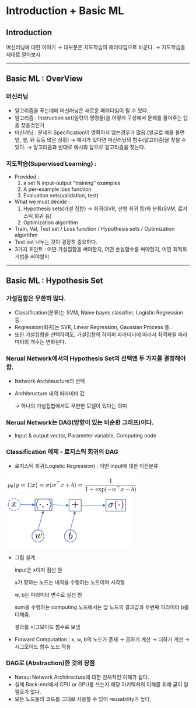 # Introduction + Basic ML

## Introduction

머신러닝에 대한 이야기 → 대부분은 지도학습의 패러다임으로 바꾼다. → 지도학습을 제대로 알아보자.

---

## Basic ML : OverView

### 머신러닝

- 알고리즘을 푸는데에 머신러닝은 새로운 패러다임이 될 수 있다.
- 알고리즘 : Instruction set(일련의 명령들)을 어떻게 구성해서 문제를 풀어주는 답을 찾을것인가
- 머신러닝 : 문제의 Specification이 명확하지 않는경우가 많음.(얼굴로 예를 들면 앞, 옆, 뒤 등등 많은 상황) → 예시가 있다면 머신러닝의 함수(알고리즘)을 찾을 수 있다. → 알고리즘과 반대로 예시와 답으로 알고리즘을 찾는다.

### 지도학습(Supervised Learning) :

- Provided :
    1. a set N input-output “training” examples
    2. A per-example loss function
    3. Evaluation sets(validation, test)
- What we must decide :
    1. Hypothesis sets(가설 집합) → 회귀(SVR, 선형 회귀 등)와 분류(SVM, 로지스틱 회귀 등)
    2. Optimization algorithm
- Train, Val, Test set / Loss function / Hypothesis sets / Optimization algorithm
- Test set 나누는 것이 굉장히 중요하다.
- 3가지 포인트 : 어떤 가설집합을 써야할지, 어떤 손실함수를 써야할지, 어떤 최적화기법을 써야할지

---

## Basic ML : Hypothesis Set

### 가설집합은 무한히 많다.

- Classification(분류)는 SVM, Naive bayes classifier, Logistic Regression 등..
- Regression(회귀)는 SVR, Linear Regression, Gaussian Process 등..
- 또한 가설집합을 선택하여도, 가설집합의 하이퍼 파라미터에 따라서 최적화될 파라미터의 개수는 변화된다.

### Nerual Network에서의 Hypothesis Set의 선택엔 두 가지를 결정해야 함.

- Network Architeucture의 선택
- Architeucture 내의 파라미터 값
    
    → 하나의 가설집합에서도 무한한 모델이 있다는 의미
    

### Nerual Network는 DAG(방향이 있는 비순환 그래프)이다.

- Input & output vector, Parameter variable, Computing node

### Classification 예제 - 로지스틱 회귀의 DAG

- 로지스틱 회귀(Logistic Regression) : 어떤 input에 대한 이진분류

<img src = "/assets/images/lgm.png">
<img src = "/assets/images/lg.png">

- 그림 설계
    
    input은 x이며 점선 원
    
    x가 향하는 노드는 내적을 수행하는 노드이며 사각형
    
    w, b는 파라미터 변수로 실선 원
    
    sum을 수행하는 computing 노드에서는 앞 노드의 결과값과 두번째 파라미터 b를 더해줌.
    
    결과를 시그모이드 함수로 보냄
    
- Forward Computation : x, w, b의 노드가 존재 → 곱하기 계산 → 더하기 계산 → 시그모이드 함수 노드 적용

### DAG로 (Abstraction)한 것의 장점

- Neraul Network Architrecture에 대한 전체적인 이해가 쉽다.
- 실제 Back-end에서 CPU or GPU를 쓰는지 해당 아키텍쳐의 이해를 위해 굳이 알 필요가 없다.
- 모든 노드들의 코드를 그대로 사용할 수 있어 reusability가 높다.